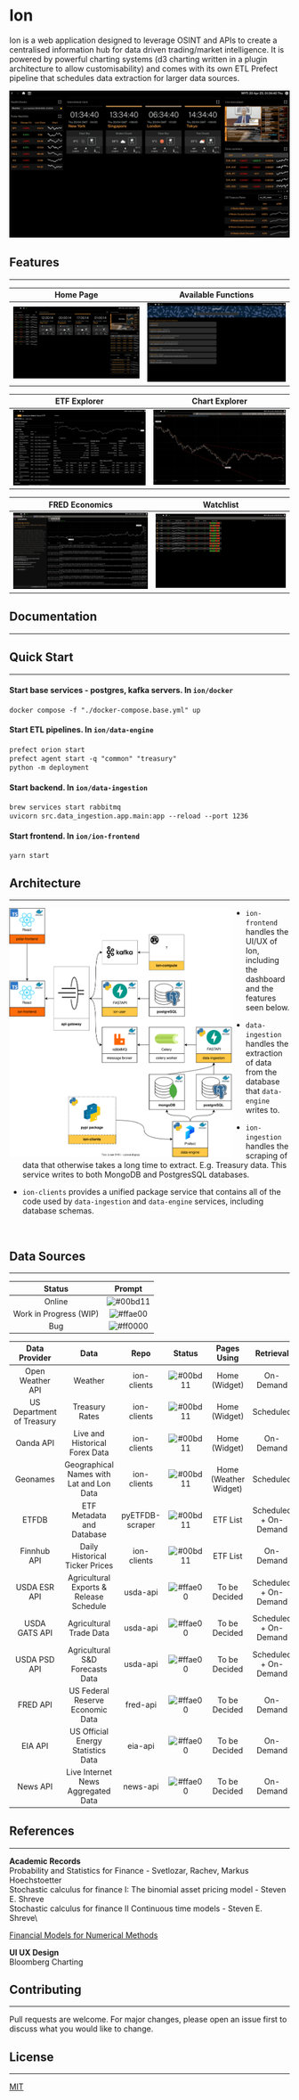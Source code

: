 # Ion

Ion is a web application designed to leverage OSINT and APIs to create a centralised information hub for data driven trading/market intelligence. It is powered by powerful charting systems (d3 charting written in a plugin architecture to allow customisability) and comes with its own ETL Prefect pipeline that schedules data extraction for larger data sources.

![](./assets/pages/main-page-preview.gif)

## Features

---

|          Home Page           |            Available Functions            |
| :--------------------------: | :---------------------------------------: |
| ![](./assets/pages/home.png) | ![](./assets/pages/function-explorer.png) |

|           ETF Explorer           |             Chart Explorer             |
| :------------------------------: | :------------------------------------: |
| ![](./assets/pages/etf-list.png) | ![](./assets/pages/chart-explorer.png) |

|            FRED Economics             |             Watchlist             |
| :-----------------------------------: | :-------------------------------: |
| ![](./assets/pages/economic-data.png) | ![](./assets/pages/watchlist.png) |

## Documentation

---

## Quick Start

---

#### Start base services - postgres, kafka servers. In `ion/docker`

```
docker compose -f "./docker-compose.base.yml" up
```

#### Start ETL pipelines. In `ion/data-engine`

```
prefect orion start
prefect agent start -q "common" "treasury"
python -m deployment
```

#### Start backend. In `ion/data-ingestion`

```
brew services start rabbitmq
uvicorn src.data_ingestion.app.main:app --reload --port 1236
```

#### Start frontend. In `ion/ion-frontend`

```
yarn start
```

## Architecture

---

<img align="left" src="./assets/architecture.drawio.svg" width="400" style="padding-right: 25px">

- `ion-frontend` handles the UI/UX of Ion, including the dashboard and the features seen below.

- `data-ingestion` handles the extraction of data from the database that `data-engine` writes to.

- `ion-ingestion` handles the scraping of data that otherwise takes a long time to extract. E.g. Treasury data. This service writes to both MongoDB and PostgresSQL databases.

- `ion-clients` provides a unified package service that contains all of the code used by `data-ingestion` and `data-engine` services, including database schemas.

<br clear="left"/>

## Data Sources

---

|         Status         |                          Prompt                          |
| :--------------------: | :------------------------------------------------------: |
|         Online         | ![#00bd11](https://placehold.co/10x10/00bd11/00bd11.png) |
| Work in Progress (WIP) | ![#ffae00](https://placehold.co/10x10/ffae00/ffae00.png) |
|          Bug           | ![#ff0000](https://placehold.co/10x10/ff0000/ff0000.png) |

|       Data Provider       |                   Data                   |      Repo       |                          Status                          |      Pages Using      |       Retrieval       |
| :-----------------------: | :--------------------------------------: | :-------------: | :------------------------------------------------------: | :-------------------: | :-------------------: |
|     Open Weather API      |                 Weather                  |   ion-clients   | ![#00bd11](https://placehold.co/10x10/00bd11/00bd11.png) |     Home (Widget)     |       On-Demand       |
| US Department of Treasury |              Treasury Rates              |   ion-clients   | ![#00bd11](https://placehold.co/10x10/00bd11/00bd11.png) |     Home (Widget)     |       Scheduled       |
|         Oanda API         |      Live and Historical Forex Data      |   ion-clients   | ![#00bd11](https://placehold.co/10x10/00bd11/00bd11.png) |     Home (Widget)     |       On-Demand       |
|         Geonames          | Geographical Names with Lat and Lon Data |   ion-clients   | ![#00bd11](https://placehold.co/10x10/00bd11/00bd11.png) | Home (Weather Widget) |       Scheduled       |
|           ETFDB           |        ETF Metadata and Database         | pyETFDB-scraper | ![#00bd11](https://placehold.co/10x10/00bd11/00bd11.png) |       ETF List        | Scheduled + On-Demand |
|        Finnhub API        |      Daily Historical Ticker Prices      |   ion-clients   | ![#00bd11](https://placehold.co/10x10/00bd11/00bd11.png) |       ETF List        |       On-Demand       |
|       USDA ESR API        | Agricultural Exports & Release Schedule  |    usda-api     | ![#ffae00](https://placehold.co/10x10/ffae00/ffae00.png) |     To be Decided     | Scheduled + On-Demand |
|       USDA GATS API       |         Agricultural Trade Data          |    usda-api     | ![#ffae00](https://placehold.co/10x10/ffae00/ffae00.png) |     To be Decided     | Scheduled + On-Demand |
|       USDA PSD API        |     Agricultural S&D Forecasts Data      |    usda-api     | ![#ffae00](https://placehold.co/10x10/ffae00/ffae00.png) |     To be Decided     | Scheduled + On-Demand |
|         FRED API          |     US Federal Reserve Economic Data     |    fred-api     | ![#ffae00](https://placehold.co/10x10/ffae00/ffae00.png) |     To be Decided     |       On-Demand       |
|          EIA API          |    US Official Energy Statistics Data    |     eia-api     | ![#ffae00](https://placehold.co/10x10/ffae00/ffae00.png) |     To be Decided     |       On-Demand       |
|         News API          |    Live Internet News Aggregated Data    |    news-api     | ![#ffae00](https://placehold.co/10x10/ffae00/ffae00.png) |     To be Decided     |       On-Demand       |

## References

---

**Academic Records**\
Probability and Statistics for Finance - Svetlozar, Rachev, Markus Hoechstoetter\
Stochastic calculus for finance I: The binomial asset pricing model - Steven E. Shreve\
Stochastic calculus for finance II Continuous time models - Steven E. Shreve\

[Financial Models for Numerical Methods](https://github.com/cantaro86/Financial-Models-Numerical-Methods)

**UI UX Design**\
Bloomberg Charting

## Contributing

---

Pull requests are welcome. For major changes, please open an issue first to discuss what you would like to change.

## License

---

[MIT](https://choosealicense.com/licenses/mit/)
